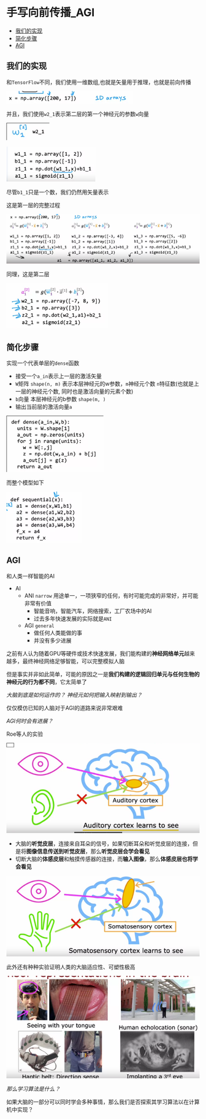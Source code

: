 # 手写向前传播_AGI
 
* [我们的实现](#我们的实现)
* [简化步骤](#简化步骤)
* [AGI](#AGI)

## 我们的实现

和`TensorFlow`不同，我们使用一维数组,也就是矢量用于推理，也就是前向传播

![](img/b6ceca67.png)

并且，我们使用`w2_1`表示第二层的第一个神经元的参数`w`向量

![](img/8b8d127a.png)

![](img/d1b23177.png)

尽管`b1_1`只是一个数，我们仍然用矢量表示


这是第一层的完整过程

![](img/b34d1523.png)

同理，这是第二层

![](img/9e9c683b.png)

## 简化步骤

实现一个代表单层的`dense`函数

* 接受一个`a_in`表示上一层的激活矢量
* `W`矩阵 `shape(n, m)` 表示本层神经元的w参数，`m`神经元个数 `n`特征数(也就是上一层的神经元个数, 同时也是激活向量的元素个数)
* `b`向量 本层神经元的b参数 `shape(m, )`
* 输出当前层的激活向量`a`

![](img/82ea1652.png)

而整个模型如下

![](img/eadc657f.png)

## AGI

和人类一样智能的AI

* AI
    * ANI `narrow` 用途单一，一项狭窄的任何，有时可能完成的非常好，并可能非常有价值
        * 智能音响，智能汽车，网络搜索，工厂农场中的AI
        * 过去多年快速发展的实际就是`ANI`
    * AGI `general`
        * 做任何人类能做的事
        * 并没有多少进展

之前有人认为随着GPU等硬件或技术快速发展，我们能构建的**神经网络单元**越来越多，最终神经网络足够智能，可以完整模拟人脑

但是事实并非如此简单，可能的原因之一是**我们构建的逻辑回归单元与任何生物的神经元的行为都不同**，它太简单了

*大脑到底是如何运作的？* *神经元如何把输入映射到输出？*

仅仅模仿已知的人脑对于AGI的道路来说非常艰难

*AGI何时会有进展？*

Roe等人的实验

![](img/1db5f7b1.png)

* 大脑的**听觉皮层**，连接来自耳朵的信号，如果切断耳朵和听觉皮层的连接，但是将**图像信息传送到听觉皮层**，那么**听觉皮层会学会看见**
* 切断大脑的**体感皮层**和触摸传感器的连接，而**输入图像**，那么**体感皮层也将学会看见**

![](img/92810e58.png)

此外还有种种实验证明人类的大脑适应性、可塑性极高

![](img/7974aa83.png)

*那么学习算法是什么？*

如果大脑的一部分可以同时学会多种事情，那么我们是否探索其学习算法以在计算机中实现？
